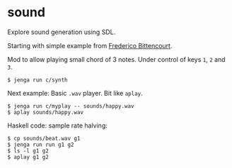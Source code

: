 # sound

Explore sound generation using SDL.

Starting with simple example from [Frederico Bittencourt](https://blog.fredrb.com/2023/08/08/audio-programming-note-sdl).

Mod to allow playing small chord of 3 notes. Under control of keys `1`, `2` and `3`.
```
$ jenga run c/synth
```

Next example: Basic `.wav` player. Bit like `aplay`.
```
$ jenga run c/myplay -- sounds/happy.wav
$ aplay sounds/happy.wav
```

Haskell code: sample rate halving:
```
$ cp sounds/beat.wav g1
$ jenga run run g1 g2
$ ls -l g1 g2
$ aplay g1 g2
```
